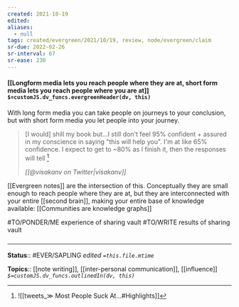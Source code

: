 ```yaml
---
created: 2021-10-19
edited: 
aliases:
  - null
tags: created/evergreen/2021/10/19, review, node/evergreen/claim
sr-due: 2022-02-26
sr-interval: 67
sr-ease: 230
---
```


#### [[Longform media lets you reach people where they are at, short form media lets you reach people where you are at]] `$=customJS.dv_funcs.evergreenHeader(dv, this)`

With long form media you can take people on journeys to your conclusion, but with short form media you let people into your journey.

> [I would] shill my book but...I still don't feel 95% confident + assured in my conscience in saying "this will help you". I'm at like 65% confidence. I expect to get to ~80% as I finish it, then the responses will tell  [^1]
>
> <cite>[[@visakanv on Twitter|visakanv]]</cite>

[[Evergreen notes]] are the intersection of this. Conceptually they are small enough to reach people where they are at, but they are interconnected with your entire [[second brain]], making your entire base of knowledge available: [[Communities are knowledge graphs]]

#TO/PONDER/ME experience of sharing vault
#TO/WRITE results of sharing vault
### <hr class="footnote"/>

**Status**:: #EVER/SAPLING
*edited `=this.file.mtime`*

**Topics**:: [[note writing]], [[inter-personal communication]], [[influence]]
*`$=customJS.dv_funcs.outlinedIn(dv, this)`*

[^1]: ![[tweets_&Gt; Most People Suck At...#Highlights]]
